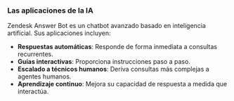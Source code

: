 ### Las aplicaciones de la IA

Zendesk Answer Bot es un chatbot avanzado basado en inteligencia artificial. Sus aplicaciones incluyen:

- **Respuestas automáticas**: Responde de forma inmediata a consultas recurrentes.
- **Guías interactivas**: Proporciona instrucciones paso a paso.
- **Escalado a técnicos humanos**: Deriva consultas más complejas a agentes humanos.
- **Aprendizaje continuo**: Mejora su capacidad de respuesta a medida que interactúa.
